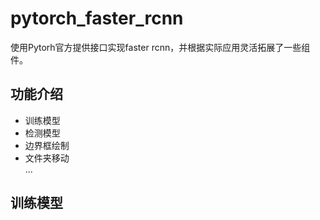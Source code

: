 # pytorch_faster_rcnn
使用Pytorh官方提供接口实现faster rcnn，并根据实际应用灵活拓展了一些组件。
## 功能介绍
  * 训练模型<br>
  * 检测模型<br>
  * 边界框绘制<br>
  * 文件夹移动<br>
  ...
## 训练模型
